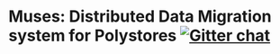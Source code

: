 # Muses: Distributed Data Migration system for Polystores [![Gitter chat](https://badges.gitter.im/gitterHQ/gitter.png)](https://gitter.im/bdapro-muses/)
